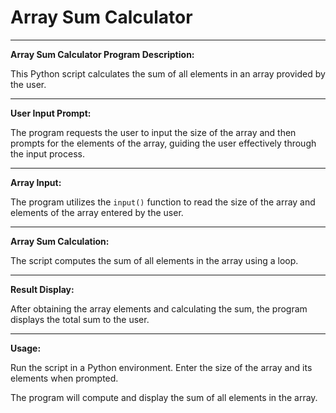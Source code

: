 # Array Sum Calculator

---------------------------------------------------
**Array Sum Calculator Program Description:**

This Python script calculates the sum of all elements in an array provided by the user.

---------------------------------------------------
**User Input Prompt:**

The program requests the user to input the size of the array and then prompts for the elements of the array, guiding the user effectively through the input process.

---------------------------------------------------
**Array Input:**

The program utilizes the `input()` function to read the size of the array and elements of the array entered by the user.

---------------------------------------------------
**Array Sum Calculation:**

The script computes the sum of all elements in the array using a loop.

---------------------------------------------------
**Result Display:**

After obtaining the array elements and calculating the sum, the program displays the total sum to the user.

---------------------------------------------------
**Usage:**

Run the script in a Python environment. Enter the size of the array and its elements when prompted.

The program will compute and display the sum of all elements in the array.
